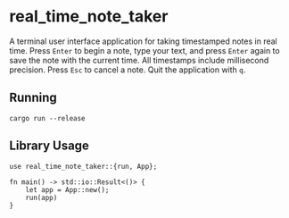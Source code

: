 # real_time_note_taker

A terminal user interface application for taking timestamped notes in real time. Press `Enter` to begin a note, type your text, and press `Enter` again to save the note with the current time. All timestamps include millisecond precision. Press `Esc` to cancel a note. Quit the application with `q`.

## Running

```
cargo run --release
```

## Library Usage

```
use real_time_note_taker::{run, App};

fn main() -> std::io::Result<()> {
    let app = App::new();
    run(app)
}
```
